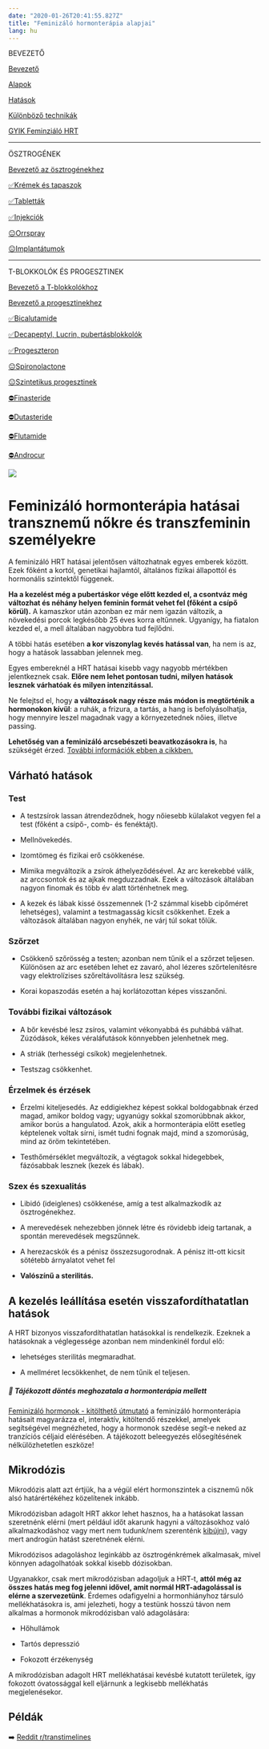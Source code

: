 ```yaml
---
date: "2020-01-26T20:41:55.827Z"
title: "Feminizáló hormonterápia alapjai"
lang: hu
---
```


<div class="floating-columns">

<div class="floating-bar">

BEVEZETŐ

[Bevezető](/#/entry?id=feminizalo-hormonterapia)

[Alapok](/#/entry?id=feminizalo-hormonterapia-alapok)

[Hatások](/#/entry?id=feminizalo-hormonterapia-hatasok)

[Különböző technikák](/#/entry?id=feminizalo-hormonterapia-technikak)

[GYIK Feminziáló HRT](/#/entry?id=feminizalo-hormonterapia-gyik)

<hr />

ÖSZTROGÉNEK

[Bevezető az ösztrogénekhez](/#/entry?id=osztrogenek)

[✅Krémek és tapaszok](/#/entry?id=kremek-tapaszok)

[✅Tabletták](/#/entry?id=feminizalo-tablettak)

[✅Injekciók](/#/entry?id=feminizalo-injekciok)

[😐Orrspray](/#/entry?id=orrspray)

[😐Implantátumok](/#/entry?id=implantatumok)

<hr />

T-BLOKKOLÓK ÉS PROGESZTINEK

[Bevezető a T-blokkolókhoz](/#/entry?id=t-blokkolok)

[Bevezető a progesztinekhez](/#/entry?id=progesztinek)

[✅Bicalutamide](/#/entry?id=bicalutamide)

[✅Decapeptyl, Lucrin, pubertásblokkolók](/#/entry?id=decapeptyl)

[✅Progeszteron](/#/entry?id=progeszteron)

[😐Spironolactone](/#/entry?id=spironolactone)

[😐Szintetikus progesztinek](/#/entry?id=szintetikus-progesztinek)

[⛔Finasteride](/#/entry?id=finasteride)

[⛔Dutasteride](/#/entry?id=dutasteride)

[⛔Flutamide](/#/entry?id=flutamide)

[⛔Androcur](/#/entry?id=androcur)

</div>

<div class="wiki-content">

<div class="header-image"><img src="assets/images/undraw_medical_care.svg" /></div>

# Feminizáló hormonterápia hatásai transznemű nőkre és transzfeminin személyekre

A feminizáló HRT hatásai jelentősen változhatnak egyes emberek között. Ezek főként a kortól, genetikai hajlamtól, általános fizikai állapottól és hormonális szintektől függenek.

**Ha a kezelést még a pubertáskor vége előtt kezded el, a csontváz még változhat és néhány helyen feminin formát vehet fel (főként a csípő körül).** A kamaszkor után azonban ez már nem igazán változik, a növekedési porcok legkésőbb 25 éves korra eltűnnek. Ugyanígy, ha fiatalon kezded el, a mell általában nagyobbra tud fejlődni.

A többi hatás esetében **a kor viszonylag kevés hatással van**, ha nem is az, hogy a hatások lassabban jelennek meg.

Egyes embereknél a HRT hatásai kisebb vagy nagyobb mértékben jelentkeznek csak. **Előre nem lehet pontosan tudni, milyen hatások lesznek várhatóak és milyen intenzitással.**

Ne felejtsd el, hogy **a változások nagy része más módon is megtörténik a hormonokon kívül**: a ruhák, a frizura, a tartás, a hang is befolyásolhatja, hogy mennyire leszel magadnak vagy a környezetednek nőies, illetve passing.

**Lehetőség van a feminizáló arcsebészeti beavatkozásokra is**, ha szükségét érzed. [További információk ebben a cikkben.](/#/entry?id=sosem-leszek-passing)


## Várható hatások

### Test

* A testzsírok lassan átrendeződnek, hogy nőiesebb külalakot vegyen fel a test (főként a csípő-, comb- és fenéktájt).

* Mellnövekedés.

* Izomtömeg és fizikai erő csökkenése.

* Mimika megváltozik a zsírok áthelyeződésével. Az arc kerekebbé válik, az arccsontok és az ajkak megduzzadnak. Ezek a változások általában nagyon finomak és több év alatt történhetnek meg.

* A kezek és lábak kissé összemennek (1-2 számmal kisebb cipőméret lehetséges), valamint a testmagasság kicsit csökkenhet. Ezek a változások általában nagyon enyhék, ne várj túl sokat tőlük.

### Szőrzet

* Csökkenő szőrösség a testen; azonban nem tűnik el a szőrzet teljesen. Különösen az arc esetében lehet ez zavaró, ahol lézeres szőrtelenítésre vagy elektrolízises szőreltávolításra lesz szükség.

* Korai kopaszodás esetén a haj korlátozottan képes visszanőni.

### További fizikai változások

* A bőr kevésbé lesz zsíros, valamint vékonyabbá és puhábbá válhat. Zúzódások, kékes véraláfutások könnyebben jelenhetnek meg.

* A striák (terhességi csíkok) megjelenhetnek.

* Testszag csökkenhet.

### Érzelmek és érzések

* Érzelmi kiteljesedés. Az eddigiekhez képest sokkal boldogabbnak érzed magad, amikor boldog vagy; ugyanúgy sokkal szomorúbbnak akkor, amikor borús a hangulatod. Azok, akik a hormonterápia előtt esetleg képtelenek voltak sírni, ismét tudni fognak majd, mind a szomorúság, mind az öröm tekintetében.

* Testhőmérséklet megváltozik, a végtagok sokkal hidegebbek, fázósabbak lesznek (kezek és lábak).

### Szex és szexualitás

* Libidó (ideiglenes) csökkenése, amíg a test alkalmazkodik az ösztrogénekhez.

* A merevedések nehezebben jönnek létre és rövidebb ideig tartanak, a spontán merevedések megszűnnek.

* A herezacskók és a pénisz összezsugorodnak. A pénisz itt-ott kicsit sötétebb árnyalatot vehet fel

* **Valószínű a sterilitás.**

## A kezelés leállítása esetén visszafordíthatatlan hatások

A HRT bizonyos visszafordíthatatlan hatásokkal is rendelkezik. Ezeknek a hatásoknak a véglegessége azonban nem mindenkinél fordul elő:

* lehetséges sterilitás megmaradhat.

* A mellméret lecsökkenhet, de nem tűnik el teljesen.

<div class="infobox podcast-episode">
<h5>💊 Tájékozott döntés meghozatala a hormonterápia mellett</h5>
	
[Feminizáló hormonok - kitölthető útmutató](/#/entry?id=brosura-hormonok-kitoltheto-utmutato) a feminizáló hormonterápia hatásait magyarázza el, interaktív, kitöltendő részekkel, amelyek segítségével megnézheted, hogy a hormonok szedése segít-e neked az tranzíciós céljaid elérésében. A tájékozott beleegyezés elősegítésének nélkülözhetetlen eszköze!

</div>

## Mikrodózis

Mikrodózis alatt azt értjük, ha a végül elért hormonszintek a cisznemű nők alsó határértékéhez közelítenek inkább.

Mikrodózisban adagolt HRT akkor lehet hasznos, ha a hatásokat lassan szeretnénk elérni (mert például időt akarunk hagyni a változásokhoz való alkalmazkodáshoz vagy mert nem tudunk/nem szerenténk [kibújni](/#/entry?id=kibujas)), vagy mert androgün hatást szeretnének elérni.

Mikrodózisos adagoláshoz leginkább az ösztrogénkrémek alkalmasak, mivel könnyen adagolhatóak sokkal kisebb dózisokban.

Ugyanakkor, csak mert mikrodózisban adagoljuk a HRT-t, **attól még az összes hatás meg fog jelenni idővel, amit normál HRT-adagolással is elérne a szervezetünk**. Érdemes odafigyelni a hormonhiányhoz társuló mellékhatásokra is, ami jelezheti, hogy a testünk hosszú távon nem alkalmas a hormonok mikrodózisban való adagolására:

* Hőhullámok

* Tartós depresszió

* Fokozott érzékenység

A mikrodózisban adagolt HRT mellékhatásai kevésbé kutatott területek, így fokozott óvatossággal kell eljárnunk a legkisebb mellékhatás megjelenésekor.

## Példák

➡️ [Reddit r/transtimelines](http://reddit.com/r/transtimelines)


</div>





